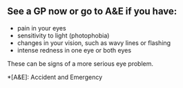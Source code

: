 ## See a GP now or go to A&E if you have:

- pain in your eyes
- sensitivity to light (photophobia)
- changes in your vision, such as wavy lines or flashing
- intense redness in one eye or both eyes

These can be signs of a more serious eye problem.

*[A&E]: Accident and Emergency
